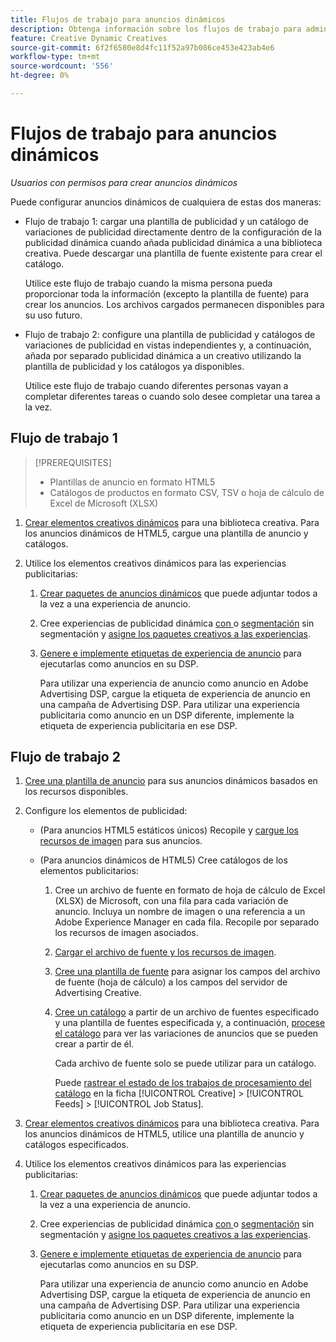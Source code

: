 ```yaml
---
title: Flujos de trabajo para anuncios dinámicos
description: Obtenga información sobre los flujos de trabajo para administrar anuncios dinámicos.
feature: Creative Dynamic Creatives
source-git-commit: 6f2f6580e8d4fc11f52a97b086ce453e423ab4e6
workflow-type: tm+mt
source-wordcount: '556'
ht-degree: 0%

---
```


# Flujos de trabajo para anuncios dinámicos

*Usuarios con permisos para crear anuncios dinámicos*

Puede configurar anuncios dinámicos de cualquiera de estas dos maneras:

* Flujo de trabajo 1: cargar una plantilla de publicidad y un catálogo de variaciones de publicidad directamente dentro de la configuración de la publicidad dinámica cuando añada publicidad dinámica a una biblioteca creativa. Puede descargar una plantilla de fuente existente para crear el catálogo.

  Utilice este flujo de trabajo cuando la misma persona pueda proporcionar toda la información (excepto la plantilla de fuente) para crear los anuncios. Los archivos cargados permanecen disponibles para su uso futuro.

* Flujo de trabajo 2: configure una plantilla de publicidad y catálogos de variaciones de publicidad en vistas independientes y, a continuación, añada por separado publicidad dinámica a un creativo utilizando la plantilla de publicidad y los catálogos ya disponibles.

  Utilice este flujo de trabajo cuando diferentes personas vayan a completar diferentes tareas o cuando solo desee completar una tarea a la vez.

## Flujo de trabajo 1

>[!PREREQUISITES]
>
>* Plantillas de anuncio en formato HTML5
>* Catálogos de productos en formato CSV, TSV o hoja de cálculo de Excel de Microsoft (XLSX)

1. [Crear elementos creativos dinámicos](/help/creative/creative-libraries/creative-add-dynamic.md) para una biblioteca creativa. Para los anuncios dinámicos de HTML5, cargue una plantilla de anuncio y catálogos.

1. Utilice los elementos creativos dinámicos para las experiencias publicitarias:

   1. [Crear paquetes de anuncios dinámicos](/help/creative/creative-libraries/bundle-manage.md) que puede adjuntar todos a la vez a una experiencia de anuncio.

   1. Cree experiencias de publicidad dinámica [con ](/help/creative/experiences/experience-create-targeting.md) o [segmentación](/help/creative/experiences/experience-create-no-targeting.md) sin segmentación y [asigne los paquetes creativos a las experiencias](/help/creative/experiences/experience-assign-creative-bundles.md).

   1. [Genere e implemente etiquetas de experiencia de anuncio](/help/creative/experiences/experience-tag-export.md) para ejecutarlas como anuncios en su DSP.

      Para utilizar una experiencia de anuncio como anuncio en Adobe Advertising DSP, cargue la etiqueta de experiencia de anuncio en una campaña de Advertising DSP. Para utilizar una experiencia publicitaria como anuncio en un DSP diferente, implemente la etiqueta de experiencia publicitaria en ese DSP.

## Flujo de trabajo 2

1. [Cree una plantilla de anuncio](/help/creative/ad-templates/ad-template-manage.md) para sus anuncios dinámicos basados en los recursos disponibles.

1. Configure los elementos de publicidad:

   * (Para anuncios HTML5 estáticos únicos) Recopile y [cargue los recursos de imagen](/help/creative/feeds/asset-manage.md) para sus anuncios.

   * (Para anuncios dinámicos de HTML5) Cree catálogos de los elementos publicitarios:

      1. Cree un archivo de fuente en formato de hoja de cálculo de Excel (XLSX) de Microsoft, con una fila para cada variación de anuncio. Incluya un nombre de imagen o una referencia a un Adobe Experience Manager en cada fila. Recopile por separado los recursos de imagen asociados.

      1. [Cargar el archivo de fuente y los recursos de imagen](/help/creative/feeds/asset-manage.md).

      1. [Cree una plantilla de fuente](/help/creative/feeds/feed-template-manage.md) para asignar los campos del archivo de fuente (hoja de cálculo) a los campos del servidor de Advertising Creative.

      1. [Cree un catálogo](/help/creative/feeds/catalog-manage.md#feed-catalog-create) a partir de un archivo de fuentes especificado y una plantilla de fuentes especificada y, a continuación, [procese el catálogo](/help/creative/feeds/catalog-manage.md#feed-catalog-process) para ver las variaciones de anuncios que se pueden crear a partir de él.

         Cada archivo de fuente solo se puede utilizar para un catálogo.

         Puede [rastrear el estado de los trabajos de procesamiento del catálogo](/help/creative/feeds/job-status-track.md) en la ficha [!UICONTROL Creative] > [!UICONTROL Feeds] > [!UICONTROL Job Status].

1. [Crear elementos creativos dinámicos](/help/creative/creative-libraries/creative-add-dynamic.md) para una biblioteca creativa. Para los anuncios dinámicos de HTML5, utilice una plantilla de anuncio y catálogos especificados.

1. Utilice los elementos creativos dinámicos para las experiencias publicitarias:

   1. [Crear paquetes de anuncios dinámicos](/help/creative/creative-libraries/bundle-manage.md) que puede adjuntar todos a la vez a una experiencia de anuncio.

   1. Cree experiencias de publicidad dinámica [con ](/help/creative/experiences/experience-create-targeting.md) o [segmentación](/help/creative/experiences/experience-create-no-targeting.md) sin segmentación y [asigne los paquetes creativos a las experiencias](/help/creative/experiences/experience-assign-creative-bundles.md).

   1. [Genere e implemente etiquetas de experiencia de anuncio](/help/creative/experiences/experience-tag-export.md) para ejecutarlas como anuncios en su DSP.

      Para utilizar una experiencia de anuncio como anuncio en Adobe Advertising DSP, cargue la etiqueta de experiencia de anuncio en una campaña de Advertising DSP. Para utilizar una experiencia publicitaria como anuncio en un DSP diferente, implemente la etiqueta de experiencia publicitaria en ese DSP.
